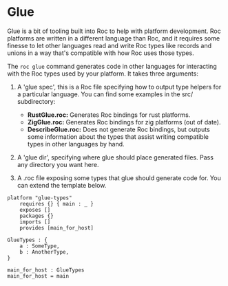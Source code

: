 # Glue

Glue is a bit of tooling built into Roc to help with platform development. Roc platforms are written in a different language than Roc, and it requires some finesse to let other languages read and write Roc types like records and unions in a way that's compatible with how Roc uses those types.

The `roc glue` command generates code in other languages for interacting with the Roc types used by your platform. It takes three arguments:

1. A 'glue spec', this is a Roc file specifying how to output type helpers for a particular language. You can find some examples in the src/ subdirectory:

    - **RustGlue.roc:** Generates Roc bindings for rust platforms.
    - **ZigGlue.roc:** Generates Roc bindings for zig platforms (out of date).
    - **DescribeGlue.roc:** Does not generate Roc bindings, but outputs some information about the types that assist writing compatible types in other languages by hand.

2. A 'glue dir', specifying where glue should place generated files. Pass any directory you want here.

3. A .roc file exposing some types that glue should generate code for. You can extend the template below.


```roc
platform "glue-types"
    requires {} { main : _ }
    exposes []
    packages {}
    imports []
    provides [main_for_host]

GlueTypes : {
    a : SomeType,
    b : AnotherType,
}

main_for_host : GlueTypes
main_for_host = main
```
